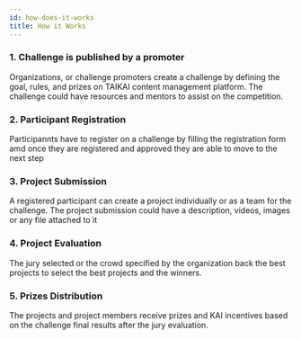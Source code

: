 ```yaml
---
id: how-does-it-works
title: How it Works
---
```


### 1. Challenge is published by a promoter

Organizations, or challenge promoters create a challenge by defining the goal, rules, and prizes on TAIKAI content management platform. The challenge could have resources and mentors to assist on the competition.


###  2. Participant Registration 
Participannts have to register on a challenge by filling the registration form amd once they are registered and approved they are able to move to the next step

### 3. Project Submission
A registered participant can create a project individually or as a team  for the challenge. The project submission could have a description, videos, images or any file attached to  it 

### 4. Project Evaluation
The jury selected or the crowd specified by the organization back the best projects to select the best projects and the winners.

### 5. Prizes Distribution
The projects and project members receive prizes and KAI incentives based on the challenge final results after the jury evaluation.



